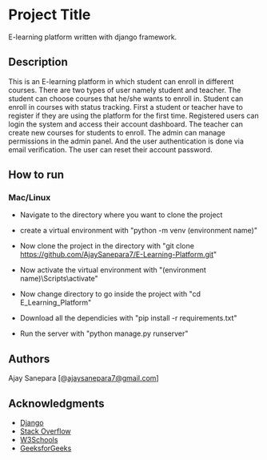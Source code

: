 # Project Title

E-learning platform written with django framework.

## Description

This is an E-learning platform in which student can enroll in different courses. There are two types of user namely student and teacher. The student can
choose courses that he/she wants to enroll in. Student can enroll in courses with status tracking. First a student or teacher have to register if they are using the platform for the first time. Registered users can login the system and access their account dashboard. The teacher can create new courses for students to enroll. The admin can manage permissions in the admin panel. And the user authentication is done via email verification. The user can reset their account password.


## How to run

### Mac/Linux

* Navigate to the directory where you want to clone the project

* create a virtual environment with "python -m venv (environment name)"

* Now clone the project in the directory with "git clone https://github.com/AjaySanepara7/E-Learning-Platform.git"

* Now activate the virtual environment with "(environment name)\Scripts\activate"

* Now change directory to go inside the project with "cd E_Learning_Platform"

* Download all the dependicies with "pip install -r requirements.txt"

* Run the server with "python manage.py runserver"


## Authors

Ajay Sanepara
[@ajaysanepara7@gmail.com]

## Acknowledgments

* [Django](https://docs.djangoproject.com/en/5.1/)
* [Stack Overflow](https://stackoverflow.com/)
* [W3Schools](https://www.w3schools.com/)
* [GeeksforGeeks](https://www.geeksforgeeks.org/)